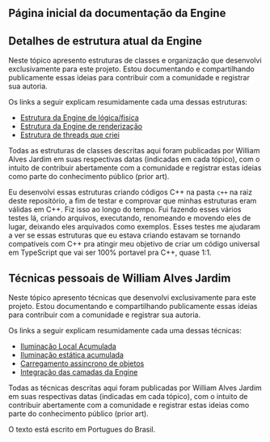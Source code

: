 ## Página inicial da documentação da Engine

## Detalhes de estrutura atual da Engine
Neste tópico apresento estruturas de classes e organização que desenvolvi exclusivamente para este projeto.
Estou documentando e compartilhando publicamente essas ideias para contribuir com a comunidade e registrar sua autoria.

Os links a seguir explicam resumidamente cada uma dessas estruturas:
 
 - [Estrutura da Engine de lógica/fisica](./main_engine/estrutura-cpp.md) 
 - [Estrutura da Engine de renderização](./render_engine/estrutura-cpp.md) 
 - [Estrutura de threads que criei](./estrutura-threads.md)

Todas as estruturas de classes descritas aqui foram publicadas por William Alves Jardim em suas respectivas datas (indicadas em cada tópico), com o intuito de contribuir abertamente com a comunidade e registrar estas ideias como parte do conhecimento público (prior art).

Eu desenvolvi essas estruturas criando códigos C++ na pasta `c++` na raiz deste repositório, a fim de testar e comprovar que minhas estruturas eram válidas em C++. Fiz isso ao longo do tempo. Fui fazendo esses vários testes lá, criando arquivos, executando, renomeando e movendo eles de lugar, deixando eles arquivados como exemplos. Esses testes me ajudaram a ver se essas estruturas que eu estava criando estavam se tornando compativeís com C++ pra atingir meu objetivo de criar um código universal em TypeScript que vai ser 100% portavel pra C++, quase 1:1.

## Técnicas pessoais de William Alves Jardim
Neste tópico apresento técnicas que desenvolvi exclusivamente para este projeto.
Estou documentando e compartilhando publicamente essas ideias para contribuir com a comunidade e registrar sua autoria.

Os links a seguir explicam resumidamente cada uma dessas técnicas:

 - [Iluminação Local Acumulada](./tecnicas/iluminacaoLocalAcumulada.md)
 - [Iluminação estática acumulada](./tecnicas/staticAccumulatedLights.md)
 - [Carregamento assincrono de objetos](./tecnicas/carregamentoAssincronoObjeto.md)
 - [Integração das camadas da Engine](./tecnicas/integracaoCamadasEngine.md)

Todas as técnicas descritas aqui foram publicadas por William Alves Jardim em suas respectivas datas (indicadas em cada tópico), com o intuito de contribuir abertamente com a comunidade e registrar estas ideias como parte do conhecimento público (prior art).

O texto está escrito em Portugues do Brasil.
